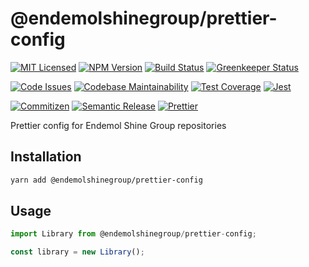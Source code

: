 # @endemolshinegroup/prettier-config

[![MIT Licensed][icon-license]][link-license]
[![NPM Version][icon-npm]][link-npm]
[![Build Status][icon-ci]][link-ci]
[![Greenkeeper Status][icon-greenkeeper]][link-greenkeeper]

[![Code Issues][icon-issues]][link-issues]
[![Codebase Maintainability][icon-maintainability]][link-maintainability]
[![Test Coverage][icon-coverage]][link-coverage]
[![Jest][icon-jest]][link-jest]

[![Commitizen][icon-commitizen]][link-commitizen]
[![Semantic Release][icon-semantic-release]][link-semantic-release]
[![Prettier][icon-prettier]][link-prettier]

Prettier config for Endemol Shine Group repositories

## Installation

```bash
yarn add @endemolshinegroup/prettier-config
```

## Usage

```typescript
import Library from @endemolshinegroup/prettier-config;

const library = new Library();
```

[icon-license]: https://img.shields.io/github/license/EndemolShineGroup/prettier-config.svg?longCache=true&style=flat-square
[link-license]: LICENSE
[icon-npm]: https://img.shields.io/npm/v/@endemolshinegroup/prettier-config.svg?longCache=true&style=flat-square
[link-npm]: https://www.npmjs.com/package/@endemolshinegroup/prettier-config
[icon-ci]: https://img.shields.io/travis/com/EndemolShineGroup/prettier-config.svg?longCache=true&style=flat-square
[link-ci]: https://travis-ci.com/EndemolShineGroup/prettier-config
[icon-greenkeeper]: https://img.shields.io/badge/greenkeeper-enabled-brightgreen.svg?longCache=true&style=flat-square
[link-greenkeeper]: https://greenkeeper.io/

[icon-issues]: https://img.shields.io/codeclimate/issues/EndemolShineGroup/prettier-config.svg?longCache=true&style=flat-square
[link-issues]: https://codeclimate.com/github/EndemolShineGroup/prettier-config/issues
[icon-maintainability]: https://img.shields.io/codeclimate/maintainability/EndemolShineGroup/prettier-config.svg?longCache=true&style=flat-square
[link-maintainability]: https://codeclimate.com/github/EndemolShineGroup/prettier-config
[icon-coverage]: https://img.shields.io/codecov/c/github/EndemolShineGroup/prettier-config/develop.svg?longCache=true&style=flat-square
[link-coverage]: https://codecov.io/gh/EndemolShineGroup/prettier-config

[icon-jest]: https://img.shields.io/badge/tested_with-jest-99424f.svg?longCache=true&style=flat-square
[link-jest]: https://jestjs.io/

[icon-commitizen]: https://img.shields.io/badge/commitizen-friendly-brightgreen.svg?longCache=true&style=flat-square
[link-commitizen]: http://commitizen.github.io/cz-cli/
[icon-semantic-release]: https://img.shields.io/badge/%20%20%F0%9F%93%A6%F0%9F%9A%80-semantic--release-e10079.svg?longCache=true&style=flat-square
[link-semantic-release]: https://semantic-release.gitbooks.io/semantic-release/
[icon-prettier]: https://img.shields.io/badge/code_style-prettier-ff69b4.svg?longCache=true&style=flat-square
[link-prettier]: https://prettier.io/

